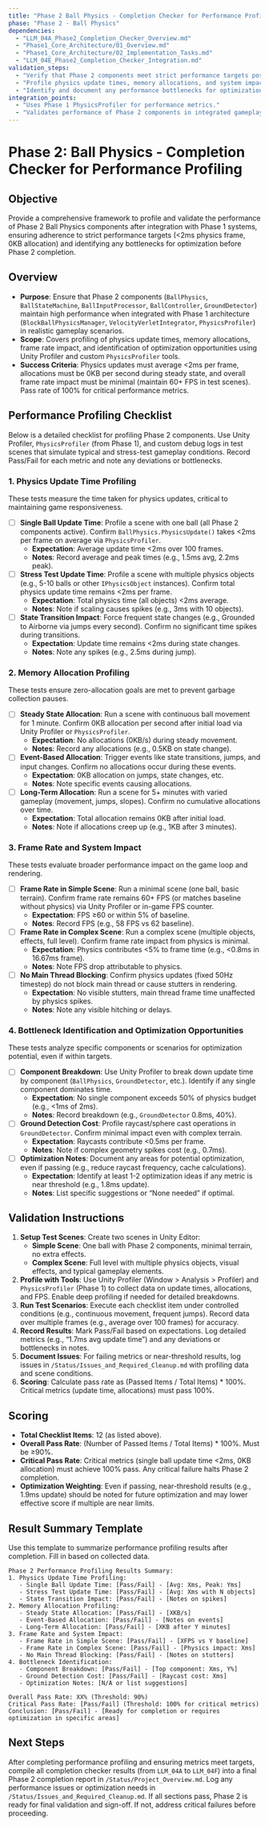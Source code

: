 ```yaml
---
title: "Phase 2 Ball Physics - Completion Checker for Performance Profiling"
phase: "Phase 2 - Ball Physics"
dependencies:
  - "LLM_04A_Phase2_Completion_Checker_Overview.md"
  - "Phase1_Core_Architecture/01_Overview.md"
  - "Phase1_Core_Architecture/02_Implementation_Tasks.md"
  - "LLM_04E_Phase2_Completion_Checker_Integration.md"
validation_steps:
  - "Verify that Phase 2 components meet strict performance targets post-integration."
  - "Profile physics update times, memory allocations, and system impact."
  - "Identify and document any performance bottlenecks for optimization."
integration_points:
  - "Uses Phase 1 PhysicsProfiler for performance metrics."
  - "Validates performance of Phase 2 components in integrated gameplay scenarios."
---
```


# Phase 2: Ball Physics - Completion Checker for Performance Profiling

## Objective
Provide a comprehensive framework to profile and validate the performance of Phase 2 Ball Physics components after integration with Phase 1 systems, ensuring adherence to strict performance targets (<2ms physics frame, 0KB allocation) and identifying any bottlenecks for optimization before Phase 2 completion.

## Overview
- **Purpose**: Ensure that Phase 2 components (`BallPhysics`, `BallStateMachine`, `BallInputProcessor`, `BallController`, `GroundDetector`) maintain high performance when integrated with Phase 1 architecture (`BlockBallPhysicsManager`, `VelocityVerletIntegrator`, `PhysicsProfiler`) in realistic gameplay scenarios.
- **Scope**: Covers profiling of physics update times, memory allocations, frame rate impact, and identification of optimization opportunities using Unity Profiler and custom `PhysicsProfiler` tools.
- **Success Criteria**: Physics updates must average <2ms per frame, allocations must be 0KB per second during steady state, and overall frame rate impact must be minimal (maintain 60+ FPS in test scenes). Pass rate of 100% for critical performance metrics.

## Performance Profiling Checklist
Below is a detailed checklist for profiling Phase 2 components. Use Unity Profiler, `PhysicsProfiler` (from Phase 1), and custom debug logs in test scenes that simulate typical and stress-test gameplay conditions. Record Pass/Fail for each metric and note any deviations or bottlenecks.

### 1. Physics Update Time Profiling
These tests measure the time taken for physics updates, critical to maintaining game responsiveness.
- [ ] **Single Ball Update Time**: Profile a scene with one ball (all Phase 2 components active). Confirm `BallPhysics.PhysicsUpdate()` takes <2ms per frame on average via `PhysicsProfiler`.
  - **Expectation**: Average update time <2ms over 100 frames.
  - **Notes**: Record average and peak times (e.g., 1.5ms avg, 2.2ms peak).
- [ ] **Stress Test Update Time**: Profile a scene with multiple physics objects (e.g., 5-10 balls or other `IPhysicsObject` instances). Confirm total physics update time remains <2ms per frame.
  - **Expectation**: Total physics time (all objects) <2ms average.
  - **Notes**: Note if scaling causes spikes (e.g., 3ms with 10 objects).
- [ ] **State Transition Impact**: Force frequent state changes (e.g., Grounded to Airborne via jumps every second). Confirm no significant time spikes during transitions.
  - **Expectation**: Update time remains <2ms during state changes.
  - **Notes**: Note any spikes (e.g., 2.5ms during jump).

### 2. Memory Allocation Profiling
These tests ensure zero-allocation goals are met to prevent garbage collection pauses.
- [ ] **Steady State Allocation**: Run a scene with continuous ball movement for 1 minute. Confirm 0KB allocation per second after initial load via Unity Profiler or `PhysicsProfiler`.
  - **Expectation**: No allocations (0KB/s) during steady movement.
  - **Notes**: Record any allocations (e.g., 0.5KB on state change).
- [ ] **Event-Based Allocation**: Trigger events like state transitions, jumps, and input changes. Confirm no allocations occur during these events.
  - **Expectation**: 0KB allocation on jumps, state changes, etc.
  - **Notes**: Note specific events causing allocations.
- [ ] **Long-Term Allocation**: Run a scene for 5+ minutes with varied gameplay (movement, jumps, slopes). Confirm no cumulative allocations over time.
  - **Expectation**: Total allocation remains 0KB after initial load.
  - **Notes**: Note if allocations creep up (e.g., 1KB after 3 minutes).

### 3. Frame Rate and System Impact
These tests evaluate broader performance impact on the game loop and rendering.
- [ ] **Frame Rate in Simple Scene**: Run a minimal scene (one ball, basic terrain). Confirm frame rate remains 60+ FPS (or matches baseline without physics) via Unity Profiler or in-game FPS counter.
  - **Expectation**: FPS ≥60 or within 5% of baseline.
  - **Notes**: Record FPS (e.g., 58 FPS vs 62 baseline).
- [ ] **Frame Rate in Complex Scene**: Run a complex scene (multiple objects, effects, full level). Confirm frame rate impact from physics is minimal.
  - **Expectation**: Physics contributes <5% to frame time (e.g., <0.8ms in 16.67ms frame).
  - **Notes**: Note FPS drop attributable to physics.
- [ ] **No Main Thread Blocking**: Confirm physics updates (fixed 50Hz timestep) do not block main thread or cause stutters in rendering.
  - **Expectation**: No visible stutters, main thread frame time unaffected by physics spikes.
  - **Notes**: Note any visible hitching or delays.

### 4. Bottleneck Identification and Optimization Opportunities
These tests analyze specific components or scenarios for optimization potential, even if within targets.
- [ ] **Component Breakdown**: Use Unity Profiler to break down update time by component (`BallPhysics`, `GroundDetector`, etc.). Identify if any single component dominates time.
  - **Expectation**: No single component exceeds 50% of physics budget (e.g., <1ms of 2ms).
  - **Notes**: Record breakdown (e.g., `GroundDetector` 0.8ms, 40%).
- [ ] **Ground Detection Cost**: Profile raycast/sphere cast operations in `GroundDetector`. Confirm minimal impact even with complex terrain.
  - **Expectation**: Raycasts contribute <0.5ms per frame.
  - **Notes**: Note if complex geometry spikes cost (e.g., 0.7ms).
- [ ] **Optimization Notes**: Document any areas for potential optimization, even if passing (e.g., reduce raycast frequency, cache calculations).
  - **Expectation**: Identify at least 1-2 optimization ideas if any metric is near threshold (e.g., 1.8ms update).
  - **Notes**: List specific suggestions or “None needed” if optimal.

## Validation Instructions
1. **Setup Test Scenes**: Create two scenes in Unity Editor:
   - **Simple Scene**: One ball with Phase 2 components, minimal terrain, no extra effects.
   - **Complex Scene**: Full level with multiple physics objects, visual effects, and typical gameplay elements.
2. **Profile with Tools**: Use Unity Profiler (Window > Analysis > Profiler) and `PhysicsProfiler` (Phase 1) to collect data on update times, allocations, and FPS. Enable deep profiling if needed for detailed breakdowns.
3. **Run Test Scenarios**: Execute each checklist item under controlled conditions (e.g., continuous movement, frequent jumps). Record data over multiple frames (e.g., average over 100 frames) for accuracy.
4. **Record Results**: Mark Pass/Fail based on expectations. Log detailed metrics (e.g., “1.7ms avg update time”) and any deviations or bottlenecks in notes.
5. **Document Issues**: For failing metrics or near-threshold results, log issues in `/Status/Issues_and_Required_Cleanup.md` with profiling data and scene conditions.
6. **Scoring**: Calculate pass rate as (Passed Items / Total Items) * 100%. Critical metrics (update time, allocations) must pass 100%.

## Scoring
- **Total Checklist Items**: 12 (as listed above).
- **Overall Pass Rate**: (Number of Passed Items / Total Items) * 100%. Must be ≥90%.
- **Critical Pass Rate**: Critical metrics (single ball update time <2ms, 0KB allocation) must achieve 100% pass. Any critical failure halts Phase 2 completion.
- **Optimization Weighting**: Even if passing, near-threshold results (e.g., 1.9ms update) should be noted for future optimization and may lower effective score if multiple are near limits.

## Result Summary Template
Use this template to summarize performance profiling results after completion. Fill in based on collected data.

```
Phase 2 Performance Profiling Results Summary:
1. Physics Update Time Profiling:
   - Single Ball Update Time: [Pass/Fail] - [Avg: Xms, Peak: Yms]
   - Stress Test Update Time: [Pass/Fail] - [Avg: Xms with N objects]
   - State Transition Impact: [Pass/Fail] - [Notes on spikes]
2. Memory Allocation Profiling:
   - Steady State Allocation: [Pass/Fail] - [XKB/s]
   - Event-Based Allocation: [Pass/Fail] - [Notes on events]
   - Long-Term Allocation: [Pass/Fail] - [XKB after Y minutes]
3. Frame Rate and System Impact:
   - Frame Rate in Simple Scene: [Pass/Fail] - [XFPS vs Y baseline]
   - Frame Rate in Complex Scene: [Pass/Fail] - [Physics impact: Xms]
   - No Main Thread Blocking: [Pass/Fail] - [Notes on stutters]
4. Bottleneck Identification:
   - Component Breakdown: [Pass/Fail] - [Top component: Xms, Y%]
   - Ground Detection Cost: [Pass/Fail] - [Raycast cost: Xms]
   - Optimization Notes: [N/A or list suggestions]

Overall Pass Rate: XX% (Threshold: 90%)
Critical Pass Rate: [Pass/Fail] (Threshold: 100% for critical metrics)
Conclusion: [Pass/Fail] - [Ready for completion or requires optimization in specific areas]
```

## Next Steps
After completing performance profiling and ensuring metrics meet targets, compile all completion checker results (from `LLM_04A` to `LLM_04F`) into a final Phase 2 completion report in `/Status/Project_Overview.md`. Log any performance issues or optimization needs in `/Status/Issues_and_Required_Cleanup.md`. If all sections pass, Phase 2 is ready for final validation and sign-off. If not, address critical failures before proceeding.
